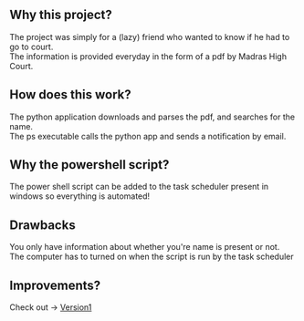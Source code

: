 ## Why this project?

The project was simply for a (lazy) friend who wanted to know if he had to go to court.\
The information is provided everyday in the form of a pdf by Madras High Court. 

## How does this work?
The python application downloads and parses the pdf, and searches for the name. \
The ps executable calls the python app and sends a notification by email.

## Why the powershell script?
The power shell script can be added to the task scheduler present in windows so everything is automated!

## Drawbacks
You only have information about whether you're name is present or not.\
The computer has to turned on when the script is run by the task scheduler

## Improvements?
Check out -> [Version1](https://github.com/kirank215/courtv1)
